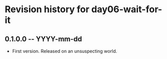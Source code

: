 # Revision history for day06-wait-for-it

## 0.1.0.0 -- YYYY-mm-dd

* First version. Released on an unsuspecting world.
